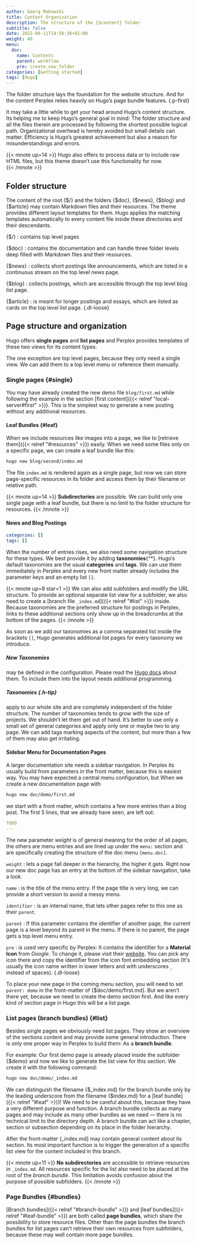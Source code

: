 ```yaml
---
author: Georg Makowski
title: Content Organization
description: The structure of the {$content} folder
subtitle: false
date: 2022-09-11T14:58:36+02:00 
weight: 40
menu:
  doc:
    name: Contents
    parent: workflow
    pre: create_new_folder
categories: [Getting started]
tags: [Hugo]
---
```


The folder structure lays the foundation for the website structure. And for the content Perplex relies heavily on Hugo’s page bundle features.
{.p-first} <!--more-->

It may take a little while to get your head around Hugo’s content structure. Its helping me to keep Hugo’s general goal in mind: The folder structure and all the files therein are processed by following the shortest possible logical path. Organizational overhead is hereby avoided but small details can matter. Efficiency is Hugo’s greatest achievement but also a reason for misunderstandings and errors.

{{< mnote up=14 >}}
Hugo also offers to process data or to include raw HTML files, but this theme doesn’t use this functionality for now.  
{{< /mnote >}}

## Folder structure

The content of the root {$/} and the folders {$doc}, {$news}, {$blog} and {$article} may contain Markdown files and their resources. The theme provides different layout templates for them. Hugo applies the matching templates automatically to every content file inside these directories and their descendants.

{$/}
: contains top level pages

{$doc}
: contains the documentation and can handle three folder levels deep filled with Markdown files and their resources.

{$news}
: collects short postings like announcements, which are listed in a continuous stream on the top level news page.

{$blog}
: collects postings, which are accessible through the top level blog list page.

{$article}
: is meant for longer postings and essays, which are listed as cards on the top level list page.
{.dl-loose}

## Page structure and organization

Hugo offers **single pages** and **list pages** and Perplex provides templates of these two views for its content types.

The one exception are top level pages, because they only need a single view. We can add them to a top level menu or reference them manually.

### Single pages {#single}

You may have already created the new demo file `blog/first.md` while following the example in the section [first content]({{< relref "local-server#first" >}}). This is the simplest way to generate a new posting without any additional resources.

#### Leaf Bundles {#leaf}

When we include resources like images into a page, we like to [retrieve them]({{< relref "#resources" >}}) easily. When we need some files only on a specific page, we can create a leaf bundle like this:

```sh {.left}
hugo new blog/second/index.md
```

The file `index.md` is rendered again as a single page, but now we can store page-specific resources in its folder and access them by their filename or relative path.

{{< mnote up=14 >}}
**Subdirectories** are possible. We can build only one single page with a leaf bundle, but there is no limit to the folder structure for resources.
{{< /mnote >}}

#### News and Blog Postings

```yaml {class="right" linenos=true linenostart=5 }
categories: []
tags: []
```

When the number of entries rises, we also need some navigation structure for these types. We best provide it by adding **taxonomies**{^\*}. Hugo’s default taxonomies are the usual **categories** and **tags**. We can use them immediately in Perplex and every new front matter already includes the parameter keys and an empty list `[]`.

{{< mnote up=8 star=1 >}}
We can also add subfolders and modify the URL structure. To provide an optional separate list view for a subfolder, we also need to create a [branch file `_index.md`]({{< relref "#list" >}}) inside. Because taxonomies are the preferred structure for postings in Perplex, links to these additional sections only show up in the breadcrumbs at the bottom of the pages.
{{< /mnote >}}

As soon as we add our taxonomies as a comma separated list inside the brackets `[]`, Hugo generates additional list pages for every taxonomy we introduce.

##### New Taxonomies

may be defined in the configuration. Please read the [Hugo docs](https://gohugo.io/content-management/taxonomies#configure-taxonomies) about them. To include them into the layout needs additional programming.

##### Taxonomies {.h-tip}

apply to our whole site and are completely independent of the folder structure. The number of taxonomies tends to grow with the size of projects. We shouldn’t let them get out of hand. It’s better to use only a small set of general categories and apply only one or maybe two to any page. We can add tags marking aspects of the content, but more than a few of them may also get irritating.

#### Sidebar Menu for Documentation Pages

A larger documentation site needs a sidebar navigation. In Perplex its usually build from parameters in the front matter, because this is easiest way. You may have expected a central menu configuration, but When we create a new documentation page with

```sh {.left}
hugo new doc/demo/first.md
```

we start with a front matter, which contains a few more entries than a blog post. The first 5 lines, that we already have seen, are left out:

```yaml {linenos=true linenostart=6 class=col-left}
TODO
---
```

The new parameter _weight_ is of general meaning for the order of all pages, the others are menu entries and are lined up under the `menu:` section and are specifically creating the structure of the doc menu `[menu.doc]`.

`weight`
: lets a page fall deeper in the hierarchy, the higher it gets. Right now our new doc page has an entry at the bottom of the sidebar navigation, take a look.

`name`
: is the title of the menu entry. If the page title is very long, we can provide a short version to avoid a messy menu.

`identifier`
: is an internal name, that lets other pages refer to this one as their `parent`.

`parent`
: If this parameter contains the identifier of another page, the current page is a level beyond its parent in the menu. If there is no parent, the page gets a top level menu entry.

`pre`
: is used very specific by Perplex: It contains the identifier for a **Material Icon** from _Google_. To change it, please visit their [website](http://fonts.google.com/icons). You can pick any icon there and copy the identifier from the icon font embedding section (It's usually the icon name written in lower letters and with underscores `_` instead of spaces).
{.dl-loose}

To place your new page in the coming menu section, you will need to set `parent: demo` in the front-matter of {$doc/demo/first.md}. But we aren’t there yet, because we need to create the demo section first. And like every kind of section page in Hugo this will be a list page.

### List pages (branch bundles) {#list}

Besides single pages we obviously need list pages. They show an overview of the sections content and may provide some general introduction. There is only one proper way in Perplex to build them: As a **branch bundle**.

For example: Our first demo page is already placed inside the subfolder {$demo} and now we like to generate the list view for this section. We create it with the following command:

```sh {.left}
hugo new doc/demo/_index.md
```

We can distinguish the filename {$\_index.md} for the branch bundle only by the leading underscore from the filename {$index.md} for a [leaf bundle]({{< relref "#leaf" >}})! We need to be careful about this, because they have a very different purpose and function. A branch bundle collects as many pages and may include as many other bundles as we need — there is no technical limit to the directory depth. A branch bundle can act like a chapter, section or subsection depending on its place in the folder hierarchy.

After the front-matter {\_index.md} may contain general content about its section. Its most important function is to trigger the generation of a specific list view for the content included in this branch.

{{< mnote up=11 >}}
**No subdirectories** are accessible to retrieve resources in `_index.md`. All resources specific for the list also need to be placed at the root of the _branch bundle_. This limitation avoids confusion about the purpose of possible subfolders.
{{< /mnote >}}

### Page Bundles {#bundles}

[Branch bundles]({{< relref "#branch-bundle" >}}) and [leaf bundles]({{< relref "#leaf-bundle" >}}) are both called **page bundles**, which share the possibility to store resource files. Other than the page bundles the branch bundles for list pages can’t retrieve their own resources from subfolders, because these may well contain more page bundles.
